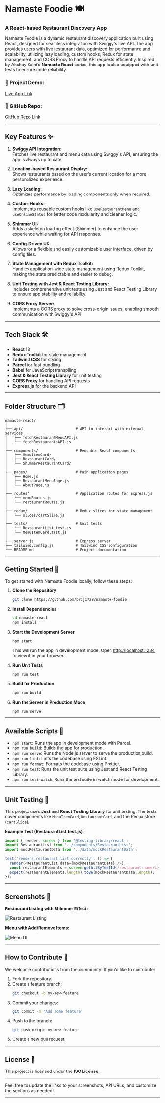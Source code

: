 
# Namaste Foodie 🍽️

### A React-based Restaurant Discovery App

Namaste Foodie is a dynamic restaurant discovery application built using React, designed for seamless integration with Swiggy's live API. The app provides users with live restaurant data, optimized for performance and scalability, utilizing lazy loading, custom hooks, Redux for state management, and CORS Proxy to handle API requests efficiently. Inspired by Akshay Saini’s **Namaste React** series, this app is also equipped with unit tests to ensure code reliability.

### 🚀 Project Demo:
[Live App Link](https://namaste-react-foodie.vercel.app/)

### 📁 GitHub Repo:
[GitHub Repo Link](https://github.com/brij1728/namaste-foodie)

---

## Key Features ✨

1. **Swiggy API Integration:**  
   Fetches live restaurant and menu data using Swiggy's API, ensuring the app is always up to date.

2. **Location-based Restaurant Display:**  
   Shows restaurants based on the user’s current location for a more personalized experience.

3. **Lazy Loading:**  
   Optimizes performance by loading components only when required.

4. **Custom Hooks:**  
   Implements reusable custom hooks like `useRestaurantMenu` and `useOnlineStatus` for better code modularity and cleaner logic.

5. **Shimmer UI:**  
   Adds a skeleton loading effect (Shimmer) to enhance the user experience while waiting for API responses.

6. **Config-Driven UI:**  
   Allows for a flexible and easily customizable user interface, driven by config files.

7. **State Management with Redux Toolkit:**  
   Handles application-wide state management using Redux Toolkit, making the state predictable and easier to debug.

8. **Unit Testing with Jest & React Testing Library:**  
   Includes comprehensive unit tests using Jest and React Testing Library to ensure app stability and reliability.

9. **CORS Proxy Server:**  
   Implements a CORS proxy to solve cross-origin issues, enabling smooth communication with Swiggy's API.

---

## Tech Stack 🛠️

- **React 18**
- **Redux Toolkit** for state management
- **Tailwind CSS** for styling
- **Parcel** for fast bundling
- **Babel** for JavaScript transpiling
- **Jest & React Testing Library** for unit testing
- **CORS Proxy** for handling API requests
- **Express.js** for the backend API

---

## Folder Structure 🗂️

```
namaste-react/
│
├── api/                        # API to interact with external services
│   ├── fetchRestaurantMenuAPI.js
│   └── fetchRestaurantsAPI.js
│
├── components/                 # Reusable React components
│   ├── MenuItemCard/
│   ├── RestaurantCard/
│   └── ShimmerRestaurantCard/
│
├── pages/                      # Main application pages
│   ├── Home.js
│   ├── RestaurantMenuPage.js
│   └── AboutPage.js
│
├── routes/                     # Application routes for Express.js
│   └── menuRoutes.js
│   └── restaurantRoutes.js
│
├── redux/                      # Redux slices for state management
│   └── slices/cartSlice.js
│
├── tests/                      # Unit tests
│   └── RestaurantList.test.js
│   └── MenuItemCard.test.js
│
├── server.js                   # Express server
├── tailwind.config.js          # Tailwind CSS configuration
└── README.md                   # Project documentation
```

---

## Getting Started 🏁

To get started with Namaste Foodie locally, follow these steps:

1. **Clone the Repository**  
   ```bash
   git clone https://github.com/brij1728/namaste-foodie
   ```

2. **Install Dependencies**  
   ```bash
   cd namaste-react
   npm install
   ```

3. **Start the Development Server**  
   ```bash
   npm start
   ```
   This will run the app in development mode. Open [http://localhost:1234](http://localhost:1234) to view it in your browser.

4. **Run Unit Tests**  
   ```bash
   npm run test
   ```

5. **Build for Production**  
   ```bash
   npm run build
   ```

6. **Run the Server in Production Mode**  
   ```bash
   npm run serve
   ```

---

## Available Scripts 📜

- `npm start`: Runs the app in development mode with Parcel.
- `npm run build`: Builds the app for production.
- `npm run serve`: Runs the Node.js server to serve the production build.
- `npm run lint`: Lints the codebase using ESLint.
- `npm run format`: Formats the codebase using Prettier.
- `npm run test`: Runs the unit test suite using Jest and React Testing Library.
- `npm run test-watch`: Runs the test suite in watch mode for development.

---

## Unit Testing 🧪

This project uses **Jest** and **React Testing Library** for unit testing. The tests cover components like `MenuItemCard`, `RestaurantCard`, and the Redux store (`cartSlice`).

**Example Test (RestaurantList.test.js):**

```javascript
import { render, screen } from '@testing-library/react';
import RestaurantList from '../components/RestaurantList';
import mockRestaurantData from '../data/mockRestaurantData';

test('renders restaurant list correctly', () => {
  render(<RestaurantList data={mockRestaurantData} />);
  const restaurantElements = screen.getAllByTestId(/restaurant-name/i);
  expect(restaurantElements.length).toBe(mockRestaurantData.length);
});
```

---

## Screenshots 📸

**Restaurant Listing with Shimmer Effect:**

![Restaurant Listing](/assets/Namaste-Foodie-App.png)

**Menu with Add/Remove Items:**

![Menu UI](/assets/Namaste-Foodie-Menu.png)

---

## How to Contribute 🤝

We welcome contributions from the community! If you’d like to contribute:

1. Fork the repository.
2. Create a feature branch:  
   ```bash
   git checkout -b my-new-feature
   ```
3. Commit your changes:  
   ```bash
   git commit -m 'Add some feature'
   ```
4. Push to the branch:  
   ```bash
   git push origin my-new-feature
   ```
5. Create a new pull request.

---

## License 📄

This project is licensed under the **ISC License**.

---

Feel free to update the links to your screenshots, API URLs, and customize the sections as needed!

--- 

